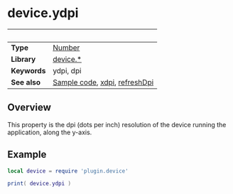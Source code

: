 # device.ydpi

|                      | &nbsp; 
| -------------------- | ---------------------------------------------------------------
| __Type__             | [Number](http://docs.coronalabs.com/api/type/Number.html)
| __Library__          | [device.*](Readme.markdown)
| __Keywords__         | ydpi, dpi
| __See also__         | [Sample code](sample.lua), [xdpi](xdpi.markdown), [refreshDpi](refreshDpi.markdown)


## Overview

This property is the dpi (dots per inch) resolution of the device running the application, along the y-axis.


## Example
 
``````lua
local device = require 'plugin.device'

print( device.ydpi )
``````
